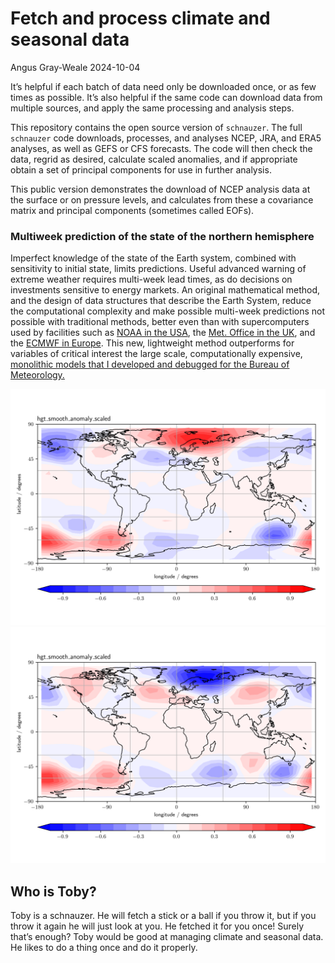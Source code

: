 # Fetch and process climate and seasonal data
Angus Gray-Weale
2024-10-04

It’s helpful if each batch of data need only be downloaded once, or as
few times as possible. It’s also helpful if the same code can download
data from multiple sources, and apply the same processing and analysis
steps.

This repository contains the open source version of `schnauzer`. The
full `schnauzer` code downloads, processes, and analyses NCEP, JRA, and
ERA5 analyses, as well as GEFS or CFS forecasts. The code will then
check the data, regrid as desired, calculate scaled anomalies, and if
appropriate obtain a set of principal components for use in further
analysis.

This public version demonstrates the download of NCEP analysis data at
the surface or on pressure levels, and calculates from these a
covariance matrix and principal components (sometimes called EOFs).

### Multiweek prediction of the state of the northern hemisphere

Imperfect knowledge of the state of the Earth system, combined with
sensitivity to initial state, limits predictions. Useful advanced
warning of extreme weather requires multi-week lead times, as do
decisions on investments sensitive to energy markets. An original
mathematical method, and the design of data structures that describe the
Earth System, reduce the computational complexity and make possible
multi-week predictions not possible with traditional methods, better
even than with supercomputers used by facilities such as [NOAA in the
USA](https://www.ncei.noaa.gov/products/weather-climate-models/global-ensemble-forecast),
the [Met. Office in the UK](https://www.metoffice.gov.uk), and the
[ECMWF in Europe](https://www.ecmwf.int/). This new, lightweight method
outperforms for variables of critical interest the large scale,
computationally expensive, [monolithic models that I developed and
debugged for the Bureau of
Meteorology.](http://www.bom.gov.au/research/projects/ACCESS-S/)

![First principal component](eof.hgt_smooth_anomaly_scaled.5.png)
![Second principal component](eof.hgt_smooth_anomaly_scaled.6.png)

## Who is Toby?

Toby is a schnauzer. He will fetch a stick or a ball if you throw it,
but if you throw it again he will just look at you. He fetched it for
you once! Surely that’s enough? Toby would be good at managing climate
and seasonal data. He likes to do a thing once and do it properly.
